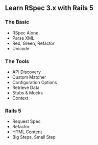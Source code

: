 ## Learn RSpec 3.x with Rails 5

### The Basic

* RSpec Alone
* Parse XML
* Red, Green, Refactor
* Unicode

### The Tools

* API Discovery
* Custom Matcher
* Configuration Options
* Retrieve Data
* Stubs & Mocks
* Context

### Rails 5

* Request Spec
* Refactor
* HTML Content
* Big Steps, Small Step

